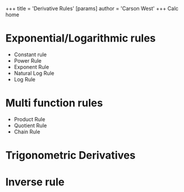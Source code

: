 +++
 title = 'Derivative Rules'
[params]
	author = 'Carson West'
+++
 Calc home
# Exponential/Logarithmic rules

- Constant rule
- Power Rule
- Exponent Rule
- Natural Log Rule
- Log Rule
# Multi function rules
- Product Rule
- Quotient Rule
- Chain Rule
# Trigonometric Derivatives

# Inverse rule
